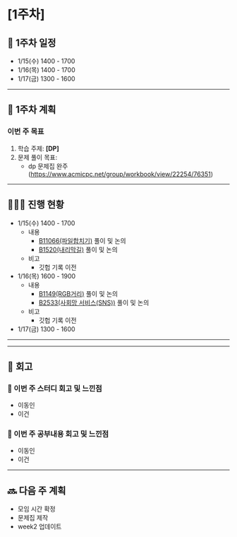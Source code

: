 # [1주차]

## 📅 1주차 일정
- 1/15(수) 1400 - 1700
- 1/16(목) 1400 - 1700
- 1/17(금) 1300 - 1600

---

## 🎯 1주차 계획
### 이번 주 목표
1. 학습 주제: **[DP]**
2. 문제 풀이 목표:
   - dp 문제집 완주 (https://www.acmicpc.net/group/workbook/view/22254/76351)

---

## 🧑‍🤝‍🧑 진행 현황
- 1/15(수) 1400 - 1700
  - 내용
    - [B11066(파일합치기)](https://www.acmicpc.net/problem/11066) 풀이 및 논의
    - [B1520(내리막길)](https://www.acmicpc.net/problem/1520) 풀이 및 논의
  - 비고
    - 깃헙 기록 이전
- 1/16(목) 1600 - 1900
  - 내용
    - [B1149(RGB거리)](https://www.acmicpc.net/problem/1149) 풀이 및 논의
    - [B2533(사회망 서비스(SNS))](https://www.acmicpc.net/problem/2533) 풀이 및 논의
  - 비고
    - 깃헙 기록 이전
- 1/17(금) 1300 - 1600

---

---

## 📝 회고
### 🌟 이번 주 스터디 회고 및 느낀점

- 이동인
- 이건

### 🤔 이번 주 공부내용 회고 및 느낀점

- 이동인
- 이건


---

## 🔜 다음 주 계획
- 모임 시간 확정
- 문제집 제작
- week2 업데이트
